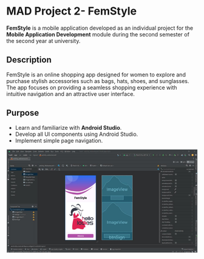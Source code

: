 # MAD Project 2- FemStyle  

**FemStyle** is a mobile application developed as an individual project for the **Mobile Application Development** module during the second semester of the second year at university.  

## Description  

FemStyle is an online shopping app designed for women to explore and purchase stylish accessories such as bags, hats, shoes, and sunglasses. The app focuses on providing a seamless shopping experience with intuitive navigation and an attractive user interface.  

## Purpose  

- Learn and familiarize with **Android Studio**.  
- Develop all UI components using Android Studio.  
- Implement simple page navigation. 

![image alert](https://github.com/SandaruwanChandrasena/MAD-Project-2-FemStyle-Shopin-app/blob/ef9d692afad1ed9e215c06bbba0eedd4426fb9a8/S1.png)

